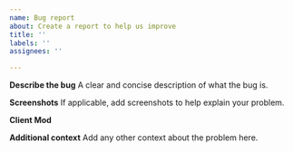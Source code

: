 ```yaml
---
name: Bug report
about: Create a report to help us improve
title: ''
labels: ''
assignees: ''

---
```


**Describe the bug**
A clear and concise description of what the bug is.


**Screenshots**
If applicable, add screenshots to help explain your problem.

**Client Mod**


**Additional context**
Add any other context about the problem here.
